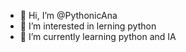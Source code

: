 - 👋 Hi, I’m @PythonicAna
- 👀 I’m interested in lerning python
- 🌱 I’m currently learning python and IA


<!---
PythonicAna/PythonicAna is a ✨ special ✨ repository because its `README.md` (this file) appears on your GitHub profile.
You can click the Preview link to take a look at your changes.
--->
